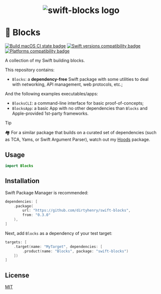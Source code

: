 <h1 align="center">
    <img 
        src="https://raw.githubusercontent.com/dirtyhenry/swift-blocks/main/swift-blocks.jpg"
        alt="swift-blocks logo">
</h1>

# 🧱 Blocks

[![Build macOS CI state badge](https://github.com/dirtyhenry/swift-blocks/workflows/Build%20macOS/badge.svg)](https://github.com/dirtyhenry/swift-blocks/actions?query=workflow:%22Build+macOS%22++)
[![Swift versions compatibility badge](https://img.shields.io/endpoint?url=https%3A%2F%2Fswiftpackageindex.com%2Fapi%2Fpackages%2Fdirtyhenry%2Fswift-blocks%2Fbadge%3Ftype%3Dswift-versions)](https://swiftpackageindex.com/dirtyhenry/swift-blocks)
[![Platforms compatibility badge](https://img.shields.io/endpoint?url=https%3A%2F%2Fswiftpackageindex.com%2Fapi%2Fpackages%2Fdirtyhenry%2Fswift-blocks%2Fbadge%3Ftype%3Dplatforms)](https://swiftpackageindex.com/dirtyhenry/swift-blocks)

A collection of my Swift building blocks.

This repository contains:

- `Blocks`: a **dependency-free** Swift package with some utilities to deal with
  networking, API management, web protocols, etc.;

And the following examples executables/apps:

- `BlocksCLI`: a command-line interface for basic proof-of-concepts;
- `BlocksApp`: a basic App with no other dependencies than `Blocks` and
  Apple-provided 1st-party frameworks.

> [!TIP]
>
> 🏘️ For a similar package that builds on a curated set of dependencies (such as
> TCA, Yams, or Swift Argument Parser), watch out my [Hoods][hoods] package.

## Usage

```swift
import Blocks
```

## Installation

Swift Package Manager is recommended:

```swift
dependencies: [
    .package(
        url: "https://github.com/dirtyhenry/swift-blocks",
        from: "0.3.0"
    ),
]
```

Next, add `Blocks` as a dependency of your test target:

```swift
targets: [
    .target(name: "MyTarget", dependencies: [
        .product(name: "Blocks", package: "swift-blocks")
    ])
]
```

## License

[MIT](https://choosealicense.com/licenses/mit/)

[hoods]: https://github.com/dirtyhenry/swift-hoods
